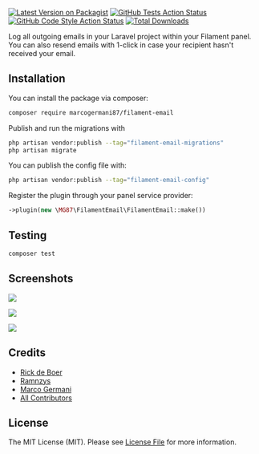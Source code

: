 [![Latest Version on Packagist](https://img.shields.io/packagist/v/marcogermani87/filament-email.svg?style=flat-square)](https://packagist.org/packages/marcogermani87/filament-email)
[![GitHub Tests Action Status](https://img.shields.io/github/actions/workflow/status/marcogermani87/filament-email/run-tests.yml?branch=main&label=tests&style=flat-square)](https://github.com/marcogermani87/filament-email/actions?query=workflow%3Arun-tests+branch%3Amain)
[![GitHub Code Style Action Status](https://img.shields.io/github/actions/workflow/status/marcogermani87/filament-email/fix-php-code-style-issues.yml?branch=main&label=code%20style&style=flat-square)](https://github.com/rickdbcn/filament-email/actions?query=workflow%3A"Fix+PHP+code+style+issues"+branch%3Amain)
[![Total Downloads](https://img.shields.io/packagist/dt/marcogermani87/filament-email.svg?style=flat-square)](https://packagist.org/packages/marcogermani87/filament-email)

Log all outgoing emails in your Laravel project within your Filament panel. You can also resend emails with 1-click in case your recipient hasn't received your email.

## Installation

You can install the package via composer:

```bash
composer require marcogermani87/filament-email
```

Publish and run the migrations with

```bash
php artisan vendor:publish --tag="filament-email-migrations"
php artisan migrate
```

You can publish the config file with:

```bash
php artisan vendor:publish --tag="filament-email-config"
```

Register the plugin through your panel service provider:
```php
->plugin(new \MG87\FilamentEmail\FilamentEmail::make())
```


## Testing

```bash
composer test
```

## Screenshots

![](https://raw.githubusercontent.com/marcogermani87/filament-email/main/screenshots/table.png)

![](https://raw.githubusercontent.com/marcogermani87/filament-email/main/screenshots/filters.png)

![](https://raw.githubusercontent.com/marcogermani87/filament-email/main/screenshots/re-send.png)

## Credits

- [Rick de Boer](https://github.com/RickDBCN)
- [Ramnzys](https://github.com/ramnzys/filament-email-log)
- [Marco Germani](https://github.com/marcogermani87)
- [All Contributors](../../contributors)

## License

The MIT License (MIT). Please see [License File](LICENSE.md) for more information.
